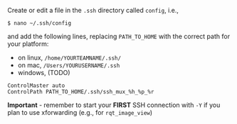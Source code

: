 Create or edit a file in the `.ssh` directory called `config`, i.e.,

`$ nano ~/.ssh/config`

and add the following lines, replacing `PATH_TO_HOME` with the correct path for your platform:

* on linux, `/home/YOURTEAMNAME/.ssh/`
* on mac, `/Users/YOURUSERNAME/.ssh`
* windows, (TODO)

```
ControlMaster auto
ControlPath PATH_TO_HOME/.ssh/ssh_mux_%h_%p_%r
```

**Important** - remember to start your **FIRST** SSH connection with `-Y` if you plan to use xforwarding (e.g., for `rqt_image_view`)

